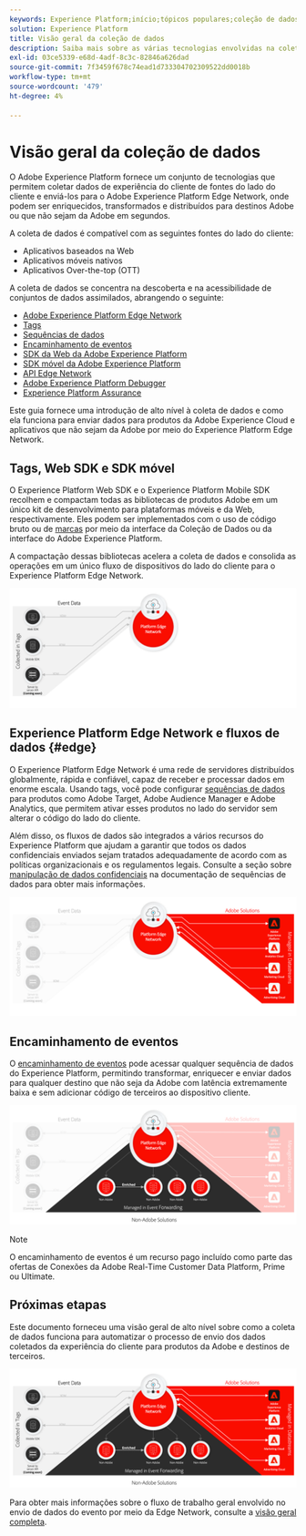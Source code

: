 ```yaml
---
keywords: Experience Platform;início;tópicos populares;coleção de dados;iniciar;sdk da web;;home;popular topics;data collection;launch;web sdk
solution: Experience Platform
title: Visão geral da coleção de dados
description: Saiba mais sobre as várias tecnologias envolvidas na coleta de dados sobre as experiências do cliente no Adobe Experience Platform.
exl-id: 03ce5339-e68d-4adf-8c3c-82846a626dad
source-git-commit: 7f3459f678c74ead1d733304702309522dd0018b
workflow-type: tm+mt
source-wordcount: '479'
ht-degree: 4%

---
```


# Visão geral da coleção de dados

O Adobe Experience Platform fornece um conjunto de tecnologias que permitem coletar dados de experiência do cliente de fontes do lado do cliente e enviá-los para o Adobe Experience Platform Edge Network, onde podem ser enriquecidos, transformados e distribuídos para destinos Adobe ou que não sejam da Adobe em segundos.

A coleta de dados é compatível com as seguintes fontes do lado do cliente:

* Aplicativos baseados na Web
* Aplicativos móveis nativos
* Aplicativos Over-the-top (OTT)

A coleta de dados se concentra na descoberta e na acessibilidade de conjuntos de dados assimilados, abrangendo o seguinte:

* [Adobe Experience Platform Edge Network](https://experienceleague.adobe.com/docs/web-sdk-learn/tutorials/introduction-to-web-sdk-and-edge-network.html?lang=pt-BR)
* [Tags](../tags/home.md)
* [Sequências de dados](../datastreams/overview.md)
* [Encaminhamento de eventos](../tags/ui/event-forwarding/overview.md)
* [SDK da Web da Adobe Experience Platform](../web-sdk/home.md)
* [SDK móvel da Adobe Experience Platform](https://developer.adobe.com/client-sdks/documentation/)
* [API Edge Network](https://developer.adobe.com/data-collection-apis/docs/api/)
* [Adobe Experience Platform Debugger](https://chrome.google.com/webstore/detail/adobe-experience-platform/bfnnokhpnncpkdmbokanobigaccjkpob?hl=en)
* [Experience Platform Assurance](../assurance/home.md)


Este guia fornece uma introdução de alto nível à coleta de dados e como ela funciona para enviar dados para produtos da Adobe Experience Cloud e aplicativos que não sejam da Adobe por meio do Experience Platform Edge Network.

## Tags, Web SDK e SDK móvel

O Experience Platform Web SDK e o Experience Platform Mobile SDK recolhem e compactam todas as bibliotecas de produtos Adobe em um único kit de desenvolvimento para plataformas móveis e da Web, respectivamente. Eles podem ser implementados com o uso de código bruto ou de [marcas](../tags/home.md) por meio da interface da Coleção de Dados ou da interface do Adobe Experience Platform.

A compactação dessas bibliotecas acelera a coleta de dados e consolida as operações em um único fluxo de dispositivos do lado do cliente para o Experience Platform Edge Network.

![Tags, Web SDK, SDK Móvel](./images/home/tags-sdks.png)

## Experience Platform Edge Network e fluxos de dados {#edge}

O Experience Platform Edge Network é uma rede de servidores distribuídos globalmente, rápida e confiável, capaz de receber e processar dados em enorme escala. Usando tags, você pode configurar [sequências de dados](../datastreams/overview.md) para produtos como Adobe Target, Adobe Audience Manager e Adobe Analytics, que permitem ativar esses produtos no lado do servidor sem alterar o código do lado do cliente.

Além disso, os fluxos de dados são integrados a vários recursos do Experience Platform que ajudam a garantir que todos os dados confidenciais enviados sejam tratados adequadamente de acordo com as políticas organizacionais e os regulamentos legais. Consulte a seção sobre [manipulação de dados confidenciais](../datastreams/overview.md#sensitive) na documentação de sequências de dados para obter mais informações.

![Fluxos de dados e soluções da Adobe](./images/home/adobe-solutions.png)

## Encaminhamento de eventos

O [encaminhamento de eventos](../tags/ui/event-forwarding/overview.md) pode acessar qualquer sequência de dados do Experience Platform, permitindo transformar, enriquecer e enviar dados para qualquer destino que não seja da Adobe com latência extremamente baixa e sem adicionar código de terceiros ao dispositivo cliente.

![Encaminhamento de evento](./images/home/event-forwarding.png)

>[!NOTE]
>
>O encaminhamento de eventos é um recurso pago incluído como parte das ofertas de Conexões da Adobe Real-Time Customer Data Platform, Prime ou Ultimate.

## Próximas etapas

Este documento forneceu uma visão geral de alto nível sobre como a coleta de dados funciona para automatizar o processo de envio dos dados coletados da experiência do cliente para produtos da Adobe e destinos de terceiros.

![Estrutura de coleta de dados](./images/home/collection.png)

Para obter mais informações sobre o fluxo de trabalho geral envolvido no envio de dados do evento por meio da Edge Network, consulte a [visão geral completa](./e2e.md).
